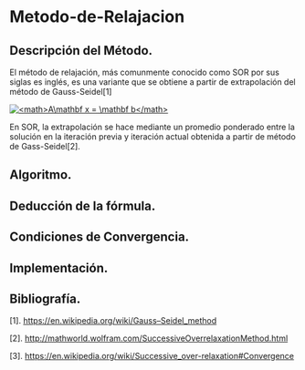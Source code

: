 # Metodo-de-Relajacion

## Descripción del Método. 

El método de relajación, más comunmente conocido como SOR por sus siglas es inglés, es una variante que se obtiene a partir de extrapolación del método de Gauss-Seidel[1]


<a href="https://www.codecogs.com/eqnedit.php?latex=a=3" target="_blank"><img src="https://latex.codecogs.com/gif.latex?<math>A\mathbf x = \mathbf b</math>" title="<math>A\mathbf x = \mathbf b</math>" /></a>





En SOR, la extrapolación se hace mediante un promedio ponderado entre la solución en la iteración previa y iteración actual obtenida a partir de método de Gass-Seidel[2]. 

## Algoritmo.  

## Deducción de la fórmula. 

## Condiciones de Convergencia. 

## Implementación. 


## Bibliografía. 

[1]. https://en.wikipedia.org/wiki/Gauss–Seidel_method

[2]. http://mathworld.wolfram.com/SuccessiveOverrelaxationMethod.html

[3]. https://en.wikipedia.org/wiki/Successive_over-relaxation#Convergence
